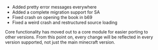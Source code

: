 - Added pretty error messages everywhere
- Added a complete migration support for SA
- Fixed crash on opening the book in b69
- Fixed a weird crash and restructured source loading 

Core functionality has moved out to a core module for easier porting to other versions.
From this point on, every change will be reflected in every version supported, not just the main
minecraft version.
